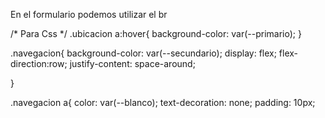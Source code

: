 <!-- Para HTML -->
En el formulario podemos utilizar el br

/* Para Css */
.ubicacion a:hover{
    background-color: var(--primario);
}

.navegacion{
    background-color: var(--secundario);
    display: flex;
    flex-direction:row;
    justify-content: space-around;
    
}

.navegacion a{
    color: var(--blanco);
    text-decoration: none;
    padding: 10px;
